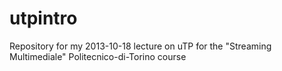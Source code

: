utpintro
========

Repository for my 2013-10-18 lecture on uTP for the "Streaming Multimediale" Politecnico-di-Torino course
